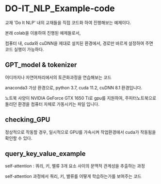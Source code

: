 # DO-IT_NLP_Example-code
교재 'Do It NLP' 내의 교재들을 직접 코드화 하여 진행해보는 예제이다.

본래 colab을 이용하여 진행된 예제들로서,

컴퓨터 내, cuda와 cuDNN을 제대로 설치된 환경에서,
경로만 바르게 설정하여 주면 코드 실행이 가능하다.


## GPT_model & tokenizer
어디까지나 자연어처리에서의 토큰화과정을 연습해보는 코드

anaconda3 가상 환경으로, python 3.7, cuda 11.2, cuDNN 8.1 환경입니다.

노트북 사양이 NVIDIA GeForce GTX 1650 Ti로 gpu를 지원하여, 주피터노트북으로 돌리던 환경을 컴퓨터 자체로 가동시키는 파일 입니다.


## checking_GPU
정상적으로 작동할 경우, 일시적으로 GPU를 가속시켜 작업환경에서 cuda가 작동됨을 확인할 수 있다.


## query_key_value_example
self-attention : 쿼리, 키, 밸류 3개 요소 사이의 문맥적 관계성을 추출하는 과정

self-attention 과정에서 쿼리, 키, 밸류를 어떻게 학습하는가를 보여주는 코드
